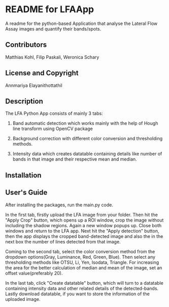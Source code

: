 # README for LFAApp

A readme for the python-based Application that analyse the Lateral Flow Assay images and quantify their bands/spots.


## Contributors

Matthias Kohl, Filip Paskali, Weronica Schary

## License and Copyright

Annmariya Elayanithottathil


## Description

The LFA Python App consists of mainly 3 tabs:

1. Band automatic detection which works mainly with the help of Hough line transform using OpenCV package

2. Background correction with different color conversion and thresholding methods.

3. Intensity data which creates datatable containing details like number of bands in that image and their respective mean and median. 

## Installation



## User's Guide

After installing the packages, run the main.py code.

In the first tab, firstly upload the LFA image from your folder. 
Then hit the "Apply Crop" button, which opens up a ROI window, crop the image without including the shadow regions. 
Again a new window popups up. Close both windows and return to the LFA app. 
Next hit the "Apply detection" button, then the app displays the cropped band-detected image and also the in the next box the number of lines detected from that image.

Coming to the second tab, select the color conversion method from the dropdown options(Gray, Luminance, Red, Green, Blue).
Then select any thresholding methods like OTSU, Li, Yen, Isodata, Triangle.
For increasing the area for the better calculation of median and mean of the image, set an offset value(preferably 20).

In the last tab, click "Create datatable" button, which will turn to a datatable containing intensity data and other related details of the detected-bands.
Lastly download datatable, if you want to store the information of the uploaded image. 